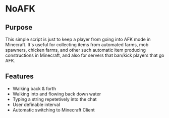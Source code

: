 NoAFK
=====
Purpose
-------
This simple script is just to keep a player from going into AFK mode in Minecraft. It's useful for collecting items from automated farms, mob spawners, chicken farms, and other such automatic item producing constructions in Minecraft, and also for servers that ban/kick players that go AFK.

Features
--------
* Walking back & forth
* Walking into and flowing back down water
* Typing a string repetetively into the chat
* User definable interval
* Automatic switching to Minecraft Client
